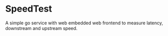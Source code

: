 # SpeedTest
A simple go service with web embedded web frontend to measure latency, downstream and upstream speed.
